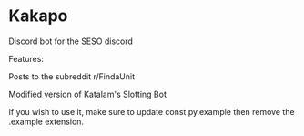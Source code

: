 # Kakapo
Discord bot for the SESO discord

Features:

  Posts to the subreddit r/FindaUnit

  Modified version of Katalam's Slotting Bot

If you wish to use it, make sure to update const.py.example then remove the .example extension.
